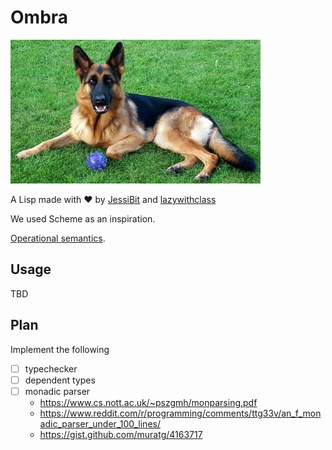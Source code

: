 # Ombra

![Ombra](ombra.png)

A Lisp made with :heart: by [JessiBit](https://github.com/jessi-bit) and [lazywithclass](https://github.com/lazywithclass)

We used Scheme as an inspiration.

[Operational semantics](operational-semantics).

## Usage

TBD

## Plan

Implement the following 

 - [ ] typechecker
 - [ ] dependent types
 - [ ] monadic parser
   * https://www.cs.nott.ac.uk/~pszgmh/monparsing.pdf
   * https://www.reddit.com/r/programming/comments/ttg33v/an_f_monadic_parser_under_100_lines/
   * https://gist.github.com/muratg/4163717
